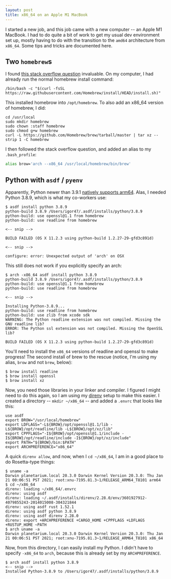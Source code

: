 ```yaml
---
layout: post
title: x86_64 on an Apple M1 MacBook
---
```


I started a new job, and this job came with a new computer -- an Apple M1 MacBook.
I had to do quite a bit of work to get my usual dev environment set up, mostly having to do with the transition to the `amd64` architecture from `x86_64`.
Some tips and tricks are documented here.

## Two `homebrew`s

I found [this stack overflow question](https://stackoverflow.com/a/64951025/153995) invaluable.
On my computer, I had already run the normal homebrew install command:

```
/bin/bash -c "$(curl -fsSL https://raw.githubusercontent.com/Homebrew/install/HEAD/install.sh)"
```

This installed homebrow into `/opt/homebrew`.
To also add an x86_64 version of homebrew, I did:

```
cd /usr/local
sudo mkdir homebrew
sudo chown :staff homebrew
sudo chmod g+w homebrew
curl -L https://github.com/Homebrew/brew/tarball/master | tar xz --strip 1 -C homebrew
```

I then followed the stack overflow question, and added an alias to my `.bash_profile`:

```bash
alias brow='arch --x86_64 /usr/local/homebrew/bin/brew'
```

## Python with `asdf` / `pyenv`

Apparently, Python newer than 3.9.1 [natively supports arm64](https://github.com/pyenv/pyenv/issues/1768).
Alas, I needed Python 3.8.9, which is what my co-workers use:

```
$ asdf install python 3.8.9
python-build 3.8.9 /Users/igor47/.asdf/installs/python/3.8.9
python-build: use openssl@1.1 from homebrew
python-build: use readline from homebrew

<-- snip -->

BUILD FAILED (OS X 11.2.3 using python-build 1.2.27-29-gfd3c891d)

<-- snip -->

configure: error: Unexpected output of 'arch' on OSX
```

This still does not work if you explicitly specify an arch:

```
$ arch -x86_64 asdf install python 3.8.9
python-build 3.8.9 /Users/igor47/.asdf/installs/python/3.8.9
python-build: use openssl@1.1 from homebrew
python-build: use readline from homebrew

<-- snip -->

Installing Python-3.8.9...
python-build: use readline from homebrew
python-build: use zlib from xcode sdk
WARNING: The Python readline extension was not compiled. Missing the GNU readline lib?
ERROR: The Python ssl extension was not compiled. Missing the OpenSSL lib?

BUILD FAILED (OS X 11.2.3 using python-build 1.2.27-29-gfd3c891d)
```

You'll need to install the `x86_64` versions of readline and openssl to make progress!
The second install of brew to the rescue (notice, I'm using my alias, `brow` and not `brew`, below):

```
$ brow install readline
$ brow install openssl
$ brow install xz
```

Now, you need those libraries in your linker and compiler.
I figured I might need to do this again, so I am using my [direnv](https://github.com/asdf-community/asdf-direnv) setup to make this easier.
I created a directory -- `mkdir ~/x86_64` -- and added a `.envrc` that looks like this:

```
use asdf
export BROW="/usr/local/homebrew"
export LDFLAGS="-L${BROW}/opt/openssl@1.1/lib -L${BROW}/opt/readline/lib -L${BROW}/opt/xz/lib"
export CPPFLAGS="-I${BROW}/opt/openssl@1.1/include -I${BROW}/opt/readline/include -I${BROW}/opt/xz/include"
export PATH="${BROW}/bin:$PATH"
export ARCHPREFERENCE="x86_64"
```

A quick `direnv allow`, and now, when I `cd ~/x86_64`, I am in a good place to do Rosetta-type things:

```
$ uname -a
Darwin planetarium.local 20.3.0 Darwin Kernel Version 20.3.0: Thu Jan 21 00:06:51 PST 2021; root:xnu-7195.81.3~1/RELEASE_ARM64_T8101 arm64
$ cd ~/x86_64
direnv: loading ~/x86_64/.envrc
direnv: using asdf
direnv: loading ~/.asdf/installs/direnv/2.28.0/env/3601927912-4079855243-2014015008-304321844
direnv: using asdf rust 1.52.1
direnv: using asdf python 3.8.9
direnv: using asdf direnv 2.28.0
direnv: export +ARCHPREFERENCE +CARGO_HOME +CPPFLAGS +LDFLAGS +RUSTUP_HOME ~PATH
$ arch uname -a
Darwin planetarium.local 20.3.0 Darwin Kernel Version 20.3.0: Thu Jan 21 00:06:51 PST 2021; root:xnu-7195.81.3~1/RELEASE_ARM64_T8101 x86_64
```

Now, from this directory, I can easily install my Python.
I didn't have to specify `-x86_64` to `arch`, because this is already set by my `ARCHPREFERENCE`.

```
$ arch asdf install python 3.8.9
<-- snip -->
Installed Python-3.8.9 to /Users/igor47/.asdf/installs/python/3.8.9
```
